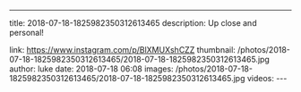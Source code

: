 ---
title: 2018-07-18-1825982350312613465
description: Up close and personal!

link: https://www.instagram.com/p/BlXMUXshCZZ
thumbnail: /photos/2018-07-18-1825982350312613465/2018-07-18-1825982350312613465.jpg
author: luke
date: 2018-07-18 06:08
images: /photos/2018-07-18-1825982350312613465/2018-07-18-1825982350312613465.jpg
videos: ---
